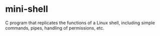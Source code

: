 # mini-shell
C program that replicates the functions of a Linux shell, including simple commands, pipes, handling of permissions, etc.

